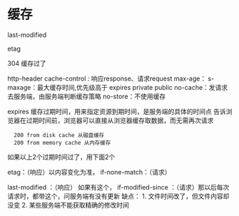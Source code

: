 # 缓存




last-modified

etag

304 缓存过了

http-header
  cache-control : 响应response、请求request
    max-age：
    s-maxage：最大缓存时间,优先级高于 expires
    private
    public
    no-cache：发请求去服务端，由服务端判断缓存策略
    no-store：不使用缓存

  expires
    缓存过期时间，用来指定资源到期时间，是服务端的具体的时间点
    告诉浏览器在过期时间前，浏览器可以直接从浏览器缓存取数据，而无需再次请求

      200 from disk cache 从磁盘缓存
      200 from memory cache 从内存缓存

  如果以上2个过期时间过了，用下面2个
  
  etag：（响应）以内容变化为准，
  if-none-match：（请求）

  last-modified ：（响应） 如果有这个， 
  if-modified-since ：（请求）那以后每次请求时，都带这个，问服务端有没有更新
    缺点：
      1. 文件时间改了，但文件内容却没变
      2. 某些服务端不能获取精确的修改时间




  


  
  
  
